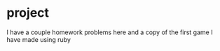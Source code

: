 # project
I have a couple homework problems here and a copy of the first game I have made using ruby
